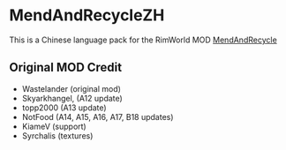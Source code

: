 # MendAndRecycleZH

This is a Chinese language pack for the RimWorld MOD [MendAndRecycle](https://steamcommunity.com/sharedfiles/filedetails/?id=735241897)

## Original MOD Credit

- Wastelander (original mod)
- Skyarkhangel, (A12 update)
- topp2000 (A13 update)
- NotFood (A14, A15, A16, A17, B18 updates)
- KiameV (support)
- Syrchalis (textures)
